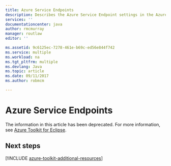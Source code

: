```yaml
---
title: Azure Service Endpoints
description: Describes the Azure Service Endpoint settings in the Azure Toolkit for Eclipse.
services: ''
documentationcenter: java
author: rmcmurray
manager: routlaw
editor: ''

ms.assetid: 9c6125ec-7278-461e-b69c-ed56e844f742
ms.service: multiple
ms.workload: na
ms.tgt_pltfrm: multiple
ms.devlang: Java
ms.topic: article
ms.date: 09/11/2017
ms.author: robmcm

---
```


# Azure Service Endpoints

The information in this article has been deprecated. For more information, see [Azure Toolkit for Eclipse](azure-toolkit-for-eclipse.md).

## Next steps

[!INCLUDE [azure-toolkit-additional-resources](../includes/azure-toolkit-additional-resources.md)]
